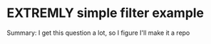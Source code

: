 # EXTREMLY simple filter example

Summary:  I get this question a lot, so I figure I'll make it a repo
